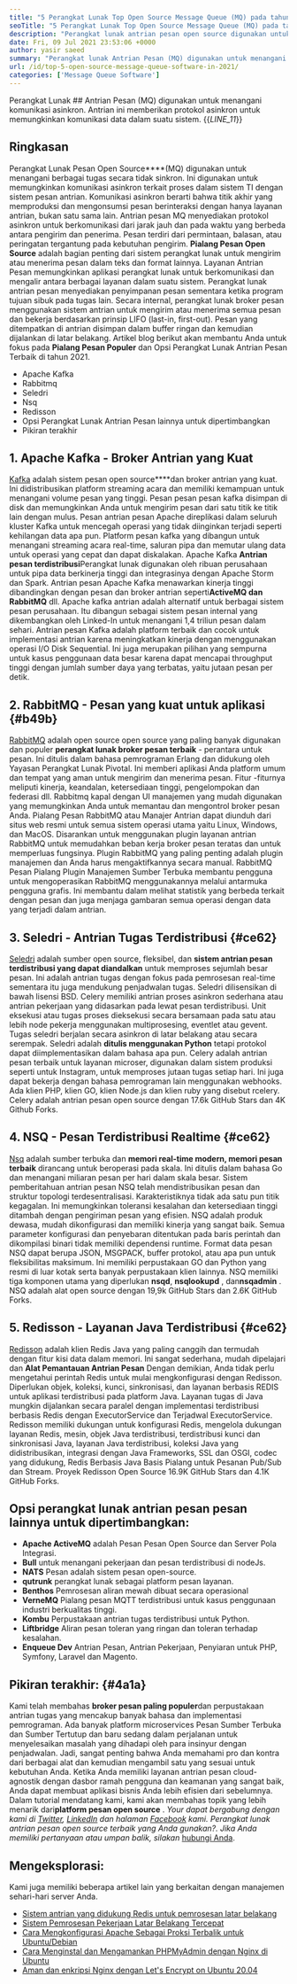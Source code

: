 ```yaml
---
title: "5 Perangkat Lunak Top Open Source Message Queue (MQ) pada tahun 2021" 
seoTitle: "5 Perangkat Lunak Top Open Source Message Queue (MQ) pada tahun 2021" 
description: "Perangkat lunak antrian pesan open source digunakan untuk menangani berbagai tugas secara tidak sinkron. Artikel ini adalah tentang 5 perangkat lunak antrian pesan open-source teratas." 
date: Fri, 09 Jul 2021 23:53:06 +0000
author: yasir saeed
summary: "Perangkat lunak Antrian Pesan (MQ) digunakan untuk menangani komunikasi asinkron. Antrian ini memberikan protokol asinkron untuk memungkinkan komunikasi data dalam suatu sistem." 
url: /id/top-5-open-source-message-queue-software-in-2021/
categories: ['Message Queue Software']
---
```


Perangkat Lunak ## Antrian Pesan (MQ) digunakan untuk menangani komunikasi asinkron. Antrian ini memberikan protokol asinkron untuk memungkinkan komunikasi data dalam suatu sistem.
{{_LINE_11_}}

## **Ringkasan** 
Perangkat Lunak Pesan Open Source****(MQ) digunakan untuk menangani berbagai tugas secara tidak sinkron. Ini digunakan untuk memungkinkan komunikasi asinkron terkait proses dalam sistem TI dengan sistem pesan antrian. Komunikasi asinkron berarti bahwa titik akhir yang memproduksi dan mengonsumsi pesan berinteraksi dengan hanya layanan antrian, bukan satu sama lain. Antrian pesan MQ menyediakan protokol asinkron untuk berkomunikasi dari jarak jauh dan pada waktu yang berbeda antara pengirim dan penerima. Pesan terdiri dari permintaan, balasan, atau peringatan tergantung pada kebutuhan pengirim.
**Pialang Pesan Open Source** adalah bagian penting dari sistem perangkat lunak untuk mengirim atau menerima pesan dalam teks dan format lainnya. Layanan Antrian Pesan memungkinkan aplikasi perangkat lunak untuk berkomunikasi dan mengalir antara berbagai layanan dalam suatu sistem. Perangkat lunak antrian pesan menyediakan penyimpanan pesan sementara ketika program tujuan sibuk pada tugas lain. Secara internal, perangkat lunak broker pesan menggunakan sistem antrian untuk mengirim atau menerima semua pesan dan bekerja berdasarkan prinsip LIFO (last-in, first-out). Pesan yang ditempatkan di antrian disimpan dalam buffer ringan dan kemudian dijalankan di latar belakang.
Artikel blog berikut akan membantu Anda untuk fokus pada **Pialang Pesan Populer** dan Opsi Perangkat Lunak Antrian Pesan Terbaik di tahun 2021.
  * Apache Kafka
  * Rabbitmq
  * Seledri
  * Nsq
  * Redisson
  * Opsi Perangkat Lunak Antrian Pesan lainnya untuk dipertimbangkan
  * Pikiran terakhir

## 1. Apache Kafka - Broker Antrian yang Kuat
[Kafka][1] adalah sistem pesan open source****dan broker antrian yang kuat. Ini didistribusikan platform streaming acara dan memiliki kemampuan untuk menangani volume pesan yang tinggi. Pesan pesan pesan kafka disimpan di disk dan memungkinkan Anda untuk mengirim pesan dari satu titik ke titik lain dengan mulus. Pesan antrian pesan Apache direplikasi dalam seluruh kluster Kafka untuk mencegah operasi yang tidak diinginkan terjadi seperti kehilangan data apa pun. Platform pesan kafka yang dibangun untuk menangani streaming acara real-time, saluran pipa dan memutar ulang data untuk operasi yang cepat dan dapat diskalakan.
Apache Kafka **Antrian pesan terdistribusi**Perangkat lunak digunakan oleh ribuan perusahaan untuk pipa data berkinerja tinggi dan integrasinya dengan Apache Storm dan Spark. Antrian pesan Apache Kafka menawarkan kinerja tinggi dibandingkan dengan pesan dan broker antrian seperti**ActiveMQ dan RabbitMQ** dll. Apache kafka antrian adalah alternatif untuk berbagai sistem pesan perusahaan. Itu dibangun sebagai sistem pesan internal yang dikembangkan oleh Linked-In untuk menangani 1,4 triliun pesan dalam sehari. Antrian pesan Kafka adalah platform terbaik dan cocok untuk implementasi antrian karena meningkatkan kinerja dengan menggunakan operasi I/O Disk Sequential. Ini juga merupakan pilihan yang sempurna untuk kasus penggunaan data besar karena dapat mencapai throughput tinggi dengan jumlah sumber daya yang terbatas, yaitu jutaan pesan per detik.

## 2. RabbitMQ - Pesan yang kuat untuk aplikasi {#b49b}

[RabbitMQ][2] adalah open source open source yang paling banyak digunakan dan populer **perangkat lunak broker pesan terbaik** - perantara untuk pesan. Ini ditulis dalam bahasa pemrograman Erlang dan didukung oleh Yayasan Perangkat Lunak Pivotal. Ini memberi aplikasi Anda platform umum dan tempat yang aman untuk mengirim dan menerima pesan. Fitur -fiturnya meliputi kinerja, keandalan, ketersediaan tinggi, pengelompokan dan federasi dll. Rabbitmq kapal dengan UI manajemen yang mudah digunakan yang memungkinkan Anda untuk memantau dan mengontrol broker pesan Anda.
Pialang Pesan RabbitMQ atau Manajer Antrian dapat diunduh dari situs web resmi untuk semua sistem operasi utama yaitu Linux, Windows, dan MacOS. Disarankan untuk menggunakan plugin layanan antrian RabbitMQ untuk memudahkan beban kerja broker pesan teratas dan untuk memperluas fungsinya. Plugin RabbitMQ yang paling penting adalah plugin manajemen dan Anda harus mengaktifkannya secara manual. RabbitMQ Pesan Pialang Plugin Manajemen Sumber Terbuka membantu pengguna untuk mengoperasikan RabbitMQ menggunakannya melalui antarmuka pengguna grafis. Ini membantu dalam melihat statistik yang berbeda terkait dengan pesan dan juga menjaga gambaran semua operasi dengan data yang terjadi dalam antrian.

## 3. Seledri - Antrian Tugas Terdistribusi {#ce62}

[Seledri][3] adalah sumber open source, fleksibel, dan **sistem antrian pesan terdistribusi yang dapat diandalkan** untuk memproses sejumlah besar pesan. Ini adalah antrian tugas dengan fokus pada pemrosesan real-time sementara itu juga mendukung penjadwalan tugas. Seledri dilisensikan di bawah lisensi BSD. Celery memiliki antrian proses asinkron sederhana atau antrian pekerjaan yang didasarkan pada lewat pesan terdistribusi. Unit eksekusi atau tugas proses dieksekusi secara bersamaan pada satu atau lebih node pekerja menggunakan multiprosesing, eventlet atau gevent. Tugas seledri berjalan secara asinkron di latar belakang atau secara serempak.
Seledri adalah **ditulis menggunakan Python** tetapi protokol dapat diimplementasikan dalam bahasa apa pun. Celery adalah antrian pesan terbaik untuk layanan microser, digunakan dalam sistem produksi seperti untuk Instagram, untuk memproses jutaan tugas setiap hari. Ini juga dapat bekerja dengan bahasa pemrograman lain menggunakan webhooks. Ada klien PHP, klien GO, klien Node.js dan klien ruby ​​yang disebut rcelery. Celery adalah antrian pesan open source dengan 17.6k GitHub Stars dan 4K Github Forks.

## 4. NSQ - Pesan Terdistribusi Realtime {#ce62}

[Nsq][4] adalah sumber terbuka dan **memori real-time modern, memori pesan terbaik** dirancang untuk beroperasi pada skala. Ini ditulis dalam bahasa Go dan menangani miliaran pesan per hari dalam skala besar. Sistem pemberitahuan antrian pesan NSQ telah mendistribusikan pesan dan struktur topologi terdesentralisasi. Karakteristiknya tidak ada satu pun titik kegagalan. Ini memungkinkan toleransi kesalahan dan ketersediaan tinggi ditambah dengan pengiriman pesan yang efisien.
NSQ adalah produk dewasa, mudah dikonfigurasi dan memiliki kinerja yang sangat baik. Semua parameter konfigurasi dan penyebaran ditentukan pada baris perintah dan dikompilasi binari tidak memiliki dependensi runtime. Format data pesan NSQ dapat berupa JSON, MSGPACK, buffer protokol, atau apa pun untuk fleksibilitas maksimum. Ini memiliki perpustakaan GO dan Python yang resmi di luar kotak serta banyak perpustakaan klien lainnya. NSQ memiliki tiga komponen utama yang diperlukan **nsqd**, **nsqlookupd** , dan**nsqadmin** . NSQ adalah alat open source dengan 19,9k GitHub Stars dan 2.6K GitHub Forks.

## 5. Redisson - Layanan Java Terdistribusi {#ce62}

[Redisson][5] adalah klien Redis Java yang paling canggih dan termudah dengan fitur kisi data dalam memori. Ini sangat sederhana, mudah dipelajari dan **Alat Pemantauan Antrian Pesan** Dengan demikian, Anda tidak perlu mengetahui perintah Redis untuk mulai mengkonfigurasi dengan Redisson. Diperlukan objek, koleksi, kunci, sinkronisasi, dan layanan berbasis REDIS untuk aplikasi terdistribusi pada platform Java. Layanan tugas di Java mungkin dijalankan secara paralel dengan implementasi terdistribusi berbasis Redis dengan ExecutorService dan Terjadwal ExecutorService.
Redisson memiliki dukungan untuk konfigurasi Redis, mengelola dukungan layanan Redis, mesin, objek Java terdistribusi, terdistribusi kunci dan sinkronisasi Java, layanan Java terdistribusi, koleksi Java yang didistribusikan, integrasi dengan Java Frameworks, SSL dan OSGI, codec yang didukung, Redis Berbasis Java Basis Pialang untuk Pesanan Pub/Sub dan Stream. Proyek Redisson Open Source 16.9K GitHub Stars dan 4.1K GitHub Forks.

## Opsi perangkat lunak antrian pesan pesan lainnya untuk dipertimbangkan:
* **Apache ActiveMQ** adalah Pesan Pesan Open Source dan Server Pola Integrasi.
* **Bull** untuk menangani pekerjaan dan pesan terdistribusi di nodeJs.
* **NATS** Pesan adalah sistem pesan open-source.
* **qutrunk** perangkat lunak sebagai platform pesan layanan.
* **Benthos** Pemrosesan aliran mewah dibuat secara operasional
* **VerneMQ** Pialang pesan MQTT terdistribusi untuk kasus penggunaan industri berkualitas tinggi.
* **Kombu** Perpustakaan antrian tugas terdistribusi untuk Python.
* **Liftbridge** Aliran pesan toleran yang ringan dan toleran terhadap kesalahan.
* **Enqueue Dev** Antrian Pesan, Antrian Pekerjaan, Penyiaran untuk PHP, Symfony, Laravel dan Magento.

## Pikiran terakhir: {#4a1a}

Kami telah membahas **broker pesan paling populer**dan perpustakaan antrian tugas yang mencakup banyak bahasa dan implementasi pemrograman. Ada banyak platform microservices Pesan Sumber Terbuka dan Sumber Tertutup dan baru sedang dalam perjalanan untuk menyelesaikan masalah yang dihadapi oleh para insinyur dengan penjadwalan. Jadi, sangat penting bahwa Anda memahami pro dan kontra dari berbagai alat dan kemudian mengambil satu yang sesuai untuk kebutuhan Anda. Ketika Anda memiliki layanan antrian pesan cloud-agnostik dengan dasbor ramah pengguna dan keamanan yang sangat baik, Anda dapat membuat aplikasi bisnis Anda lebih efisien dari sebelumnya. Dalam tutorial mendatang kami, kami akan membahas topik yang lebih menarik dari**platform pesan open source** .
_Your dapat bergabung dengan kami di [Twitter][6], [LinkedIn][7] dan halaman [Facebook][8] kami. Perangkat lunak antrian pesan open source terbaik yang Anda gunakan?. Jika Anda memiliki pertanyaan atau umpan balik, silakan_ [hubungi Anda][9].

## Mengeksplorasi:
Kami juga memiliki beberapa artikel lain yang berkaitan dengan manajemen sehari-hari server Anda.
  * [Sistem antrian yang didukung Redis untuk pemrosesan latar belakang][10]
  * [Sistem Pemrosesan Pekerjaan Latar Belakang Tercepat][11]
  * [Cara Mengkonfigurasi Apache Sebagai Proksi Terbalik untuk Ubuntu/Debian][12]
  * [Cara Menginstal dan Mengamankan PHPMyAdmin dengan Nginx di Ubuntu][13]
  * [Aman dan enkripsi Nginx dengan Let's Encrypt on Ubuntu 20.04][14]



[1]: https://kafka.apache.org/
[2]: https://www.rabbitmq.com/
[3]: https://docs.celeryproject.org/en/stable/
[4]: https://nsq.io/
[5]: https://redisson.org/
[6]: https://twitter.com/containerize_co
[7]: https://www.linkedin.com/company/containerize/
[8]: http://facebook.com/containerize
[9]: mailto:yasir.saeed@aspose.com
[10]: https://products.containerize.com/message-queue-software/resque/
[11]: https://products.containerize.com/message-queue-software/sidekiq/
[12]: https://blog.containerize.com/web-server-solution-stack/how-to-configure-apache-as-a-reverse-proxy-for-ubuntudebian/
[13]: https://blog.containerize.com/web-server-solution-stack/how-to-install-and-secure-phpmyadmin-with-nginx-on-ubuntu/
[14]: https://blog.containerize.com/web-server-solution-stack/how-to-secure-nginx-with-letsencrypt-on-ubuntu-20-04/
